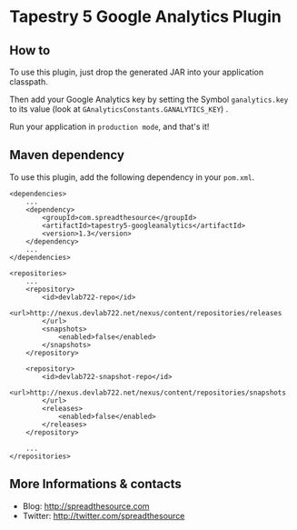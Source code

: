 # Tapestry 5 Google Analytics Plugin

## How to

To use this plugin, just drop the generated JAR into your application classpath.
	
Then add your Google Analytics key by setting the Symbol `ganalytics.key` to its value (look at `GAnalyticsConstants.GANALYTICS_KEY`) .

Run your application in `production mode`, and that's it!

## Maven dependency

To use this plugin, add the following dependency in your `pom.xml`.

	<dependencies>
		...
		<dependency>
			<groupId>com.spreadthesource</groupId>
			<artifactId>tapestry5-googleanalytics</artifactId>
			<version>1.3</version>
		</dependency>
		...
	</dependencies>
	
	<repositories>
		...
		<repository>
			<id>devlab722-repo</id>
			<url>http://nexus.devlab722.net/nexus/content/repositories/releases
			</url>
			<snapshots>
				<enabled>false</enabled>
			</snapshots>
		</repository>

		<repository>
			<id>devlab722-snapshot-repo</id>
			<url>http://nexus.devlab722.net/nexus/content/repositories/snapshots
			</url>
			<releases>
				<enabled>false</enabled>
			</releases>
		</repository>
		
		...
	</repositories>

## More Informations & contacts

* Blog: http://spreadthesource.com
* Twitter: http://twitter.com/spreadthesource

